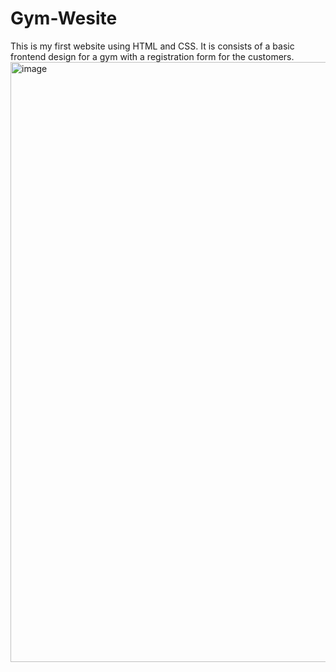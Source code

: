 # Gym-Wesite
This is my first website using HTML and CSS. It is consists of a basic frontend design for a gym with a registration form for the customers.
<img width="960" alt="image" src="https://github.com/Akshit-02/Gym-Wesite/assets/101332366/d86b84a5-34df-4c2c-8fca-e896f116d6dc">


